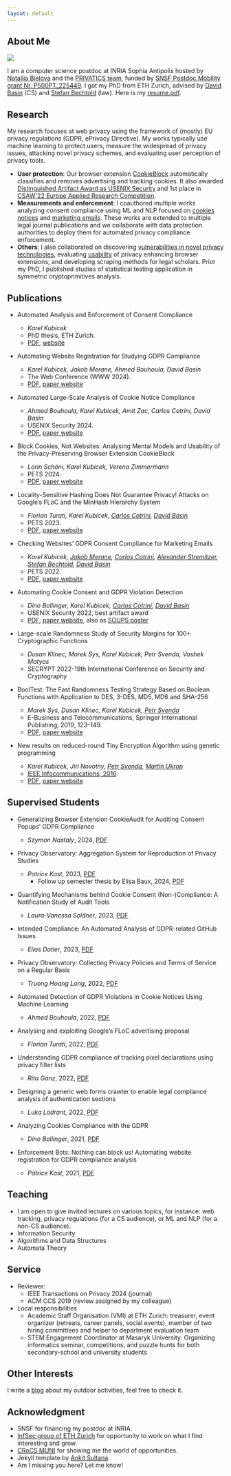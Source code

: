 ```yaml
---
layout: default
---
```


## About Me

<img class="profile-picture" src="karel.jpg">

I am a computer science postdoc at INRIA Sophia Antipolis hosted by [Nataliia Bielova](https://www-sop.inria.fr/members/Nataliia.Bielova/) and the [PRIVATICS team](https://team.inria.fr/privatics/), funded by [SNSF Postdoc.Mobility grant Nr. P500PT_225449](https://www.snf.ch/en/XIZpfY3iVS5KRRoD/funding/careers/postdoc-mobility). I got my PhD from ETH Zurich, advised by [David Basin](http://people.inf.ethz.ch/basin/) (CS) and [Stefan Bechtold](https://lawecon.ethz.ch/group/professors/bechtold.html) (law). Here is my [resume.pdf](https://karelkubicek.github.io/resume.pdf).

## Research

My research focuses at web privacy using the framework of (mostly) EU privacy regulations (GDPR, ePrivacy Directive). My works typically use machine learning to protect users, measure the widespread of privacy issues, attacking novel privacy schemes, and evaluating user perception of privacy tools.

* **User protection**: Our browser extension [CookieBlock](https://karelkubicek.github.io/post/cookieblock) automatically classifies and removes advertising and tracking cookies. It also awarded [Distinguished Artifact Award as USENIX Security](https://www.usenix.org/conference/usenixsecurity22/presentation/bollinger) and 1st place in [CSAW'22 Europe Applied Research Competition](https://linkedin.com/posts/csaw-europe_csaw-cybersecuritaez-cybersecurity-activity-6996790240472408064-qJga).
* **Measurements and enforcement**: I coauthored multiple works analyzing consent compliance using ML and NLP focused on [cookies notices](https://ahmedbouhoula.github.io/post/automated) and [marketing emails](https://karelkubicek.github.io/post/reg-www). These works are extended to multiple legal journal publications and we collaborate with data protection authorities to deploy them for automated privacy compliance enforcement.
* **Others**: I also collaborated on discovering [vulnerabilities in novel privacy technologies](https://karelkubicek.github.io/post/floc), evaluating [usability](https://karelkubicek.github.io/post/userstudy-cookieblock) of privacy enhancing browser extensions, and developing scraping methods for legal scholars. Prior my PhD, I published studies of statistical testing application in symmetric cryptoprimitives analysis.

## Publications

* Automated Analysis and Enforcement of Consent Compliance
  * *Karel Kubicek*
  * PhD thesis, ETH Zurich.
  * [PDF](https://www.research-collection.ethz.ch/bitstream/handle/20.500.11850/662039/4/PhD_thesis_Karel_Kubicek_with_doi_electronic.pdf), [website](https://karelkubicek.github.io/post/phd)

* Automating Website Registration for Studying GDPR Compliance
  * *Karel Kubicek, Jakob Merane, Ahmed Bouhoula, David Basin*
  * The Web Conference (WWW 2024).
  * [PDF](https://karelkubicek.github.io/assets/pdf/Automating_Website_Registration_for_Studying_GDPR_Compliance.pdf), [paper website](https://karelkubicek.github.io/post/reg-www)

* Automated Large-Scale Analysis of Cookie Notice Compliance
  * *Ahmed Bouhoula, Karel Kubicek, Amit Zac, Carlos Cotrini, David Basin*
  * USENIX Security 2024.
  * [PDF](https://www.usenix.org/system/files/sec23winter-prepub-107-bouhoula.pdf), [paper website](https://ahmedbouhoula.github.io/post/automated)

* Block Cookies, Not Websites: Analysing Mental Models and Usability of the Privacy-Preserving Browser Extension CookieBlock
  * *Lorin Schöni, Karel Kubicek, Verena Zimmermann*
  * PETS 2024.
  * [PDF](https://petsymposium.org/popets/2024/popets-2024-0012.pdf), [paper website](https://karelkubicek.github.io/post/userstudy-cookieblock)

* Locality-Sensitive Hashing Does Not Guarantee Privacy! Attacks on Google’s FLoC and the MinHash Hierarchy System
  * *Florian Turati, Karel Kubicek, [Carlos Cotrini](https://inf.ethz.ch/people/people-atoz/person-detail.MTg4OTEw.TGlzdC8zMDQsLTIxNDE4MTU0NjA=.html), [David Basin](http://people.inf.ethz.ch/basin/)*
  * PETS 2023.
  * [PDF](https://petsymposium.org/2023/files/papers/issue4/popets-2023-0101.pdf), [paper website](https://karelkubicek.github.io/post/floc)

* Checking Websites’ GDPR Consent Compliance for Marketing Emails
  * *Karel Kubicek, [Jakob Merane](https://lawecon.ethz.ch/group/scientific-team/merane.html), [Carlos Cotrini](https://inf.ethz.ch/people/people-atoz/person-detail.MTg4OTEw.TGlzdC8zMDQsLTIxNDE4MTU0NjA=.html), [Alexander Stremitzer](https://laweconbusiness.ethz.ch/group/professor/stremitzer.html), [Stefan Bechtold](https://lawecon.ethz.ch/group/professors/bechtold.html), [David Basin](http://people.inf.ethz.ch/basin/)*
  * PETS 2022.
  * [PDF](https://karelkubicek.github.io/assets/pdf/Checking_Websites_GDPR_Consent_Compliance_for_Marketing_Emails.pdf), [paper website](https://karelkubicek.github.io/post/reg-pets)

* Automating Cookie Consent and GDPR Violation Detection
  * *Dino Bollinger, Karel Kubicek, [Carlos Cotrini](https://inf.ethz.ch/people/people-atoz/person-detail.MTg4OTEw.TGlzdC8zMDQsLTIxNDE4MTU0NjA=.html), [David Basin](http://people.inf.ethz.ch/basin/)*
  * USENIX Security 2022, best artifact award
  * [PDF](https://karelkubicek.github.io/assets/pdf/Automating_Cookie_Consent_and_GDPR_Violation_Detection.pdf), [paper website](https://karelkubicek.github.io/post/cookieblock), also as [SOUPS poster](https://karelkubicek.github.io/assets/pdf/CookieBlock_CookieAudit_Fixing_Cookie_Consent_with_ML.pdf)

* Large-scale Randomness Study of Security Margins for 100+ Cryptographic Functions
  * *Dusan Klinec, Marek Sys, Karel Kubicek, Petr Svenda, Vashek Matyas*
  * SECRYPT 2022-19th International Conference on Security and Cryptography

* BoolTest: The Fast Randomness Testing Strategy Based on Boolean Functions with Application to DES, 3-DES, MD5, MD6 and SHA-256
  * *Marek Sys, Dusan Klinec, Karel Kubicek, [Petr Svenda](https://crocs.fi.muni.cz/people/svenda)*
  * E-Business and Telecommunications, Springer International Publishing, 2019, 123–149.
  * [PDF](https://crocs.fi.muni.cz/_media/public/papers/booltest_preprint_2017.pdf), [paper website](https://crocs.fi.muni.cz/public/papers/Secrypt2017selected)

* New results on reduced-round Tiny Encryption Algorithm using genetic programming
  * *Karel Kubicek, Jiri Novotny, [Petr Svenda](https://crocs.fi.muni.cz/people/svenda), [Martin Ukrop](https://crocs.fi.muni.cz/people/mukrop)*
  * [IEEE Infocommunications, 2016](http://www.infocommunications.hu/2016_1).
  * [PDF](https://crocs.fi.muni.cz/_media/public/papers/infocom/infocommunications2016.pdf), [paper website](https://crocs.fi.muni.cz/public/papers/infocomm2016)


## Supervised Students


* Generalizing Browser Extension CookieAudit for Auditing Consent Popups’ GDPR Compliance
  * *Szymon Nastaly*, 2024, [PDF](https://karelkubicek.github.io/assets/pdf/Generalizing_Browser_Extension_CookieAudit_for_Auditing_Consent_Popups_GDPR_Compliance_Szymon_Nastaly.pdf)

* Privacy Observatory: Aggregation System for Reproduction of Privacy Studies
  * *Patrice Kast*, 2023, [PDF](https://www.research-collection.ethz.ch/bitstream/handle/20.500.11850/662341/Kast_Patrice.pdf)
    * Follow up semester thesis by Elisa Baux, 2024, [PDF](https://karelkubicek.github.io/assets/pdf/Privacy_Observatory_Reproducing_Privacy_Studies_Elisa_Baux.pdf)

* Quantifying Mechanisms behind Cookie Consent (Non-)Compliance: A Notification Study of Audit Tools
  * *Laura-Vanessa Soldner*, 2023, [PDF](https://karelkubicek.github.io/assets/pdf/Laura_Soldner_BSc_Thesis.pdf)

* Intended Compliance: An Automated Analysis of GDPR-related GitHub Issues
  * *Elias Datler*, 2023, [PDF](https://www.research-collection.ethz.ch/handle/20.500.11850/612634)

* Privacy Observatory: Collecting Privacy Policies and Terms of Service on a Regular Basis
  * *Truong Hoang Long*, 2022, [PDF](https://karelkubicek.github.io/assets/pdf/Truong_Hoang_Long_BSc_Thesis_Privacy_Observatory.pdf)

* Automated Detection of GDPR Violations in Cookie Notices Using Machine Learning
  * *Ahmed Bouhoula*, 2022, [PDF](https://www.research-collection.ethz.ch/handle/20.500.11850/575741)

* Analysing and exploiting Google’s FLoC advertising proposal
  * *Florian Turati*, 2022, [PDF](https://www.research-collection.ethz.ch/handle/20.500.11850/535362)

* Understanding GDPR compliance of tracking pixel declarations using privacy filter lists
  * *Rita Ganz*, 2022, [PDF](https://www.research-collection.ethz.ch/handle/20.500.11850/535362)

* Designing a generic web forms crawler to enable legal compliance analysis of authentication sections
  * *Luka Lodrant*, 2022, [PDF](https://www.research-collection.ethz.ch/handle/20.500.11850/534764)

* Analyzing Cookies Compliance with the GDPR
  * *Dino Bollinger*, 2021, [PDF](https://www.research-collection.ethz.ch/handle/20.500.11850/477333)

* Enforcement Bots: Nothing can block us! Automating website registration for GDPR compliance analysis
  * *Patrice Kast*, 2021, [PDF](https://karelkubicek.github.io/assets/pdf/Patrice_Kast_Automating_website_registration_for_GDPR_compliance_analysis_signed.pdf)

## Teaching

* I am open to give invited lectures on various topics, for instance: web tracking, privacy regulations (for a CS audience), or ML and NLP (for a non-CS audience).
* Information Security
* Algorithms and Data Structures
* Automata Theory

## Service

* Reviewer:
  * IEEE Transactions on Privacy 2024 (journal)
  * ACM CCS 2019 (review assigned by my colleague)
* Local responsibilities
  * Academic Staff Organisation (VMI) at ETH Zurich: treasurer, event organizer (retreats, career panels, social events), member of two hiring committees and helper to department evaluation team
  * STEM Engagement Coordinator at Masaryk University: Organizing informatics seminar, competitions, and puzzle hunts for both secondary-school and university students

## Other Interests

I write a [blog](https://bender250.github.io) about my outdoor activities, feel free to check it.

## Acknowledgment

* SNSF for financing my postdoc at INRIA.
* [InfSec group of ETH Zurich](https://infsec.ethz.ch/) for opportunity to work on what I find interesting and grow.
* [CRoCS MUNI](https://crocs.fi.muni.cz/) for showing me the world of opportunities.
* Jekyll template by [Ankit Sultana](https://github.com/ankitsultana).
* Am I missing you here? Let me know!
